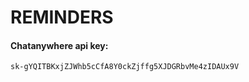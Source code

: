 ﻿# REMINDERS
#### Chatanywhere api key: 
```
sk-gYQITBKxjZJWhb5cCfA8Y0ckZjffg5XJDGRbvMe4zIDAUx9V
```